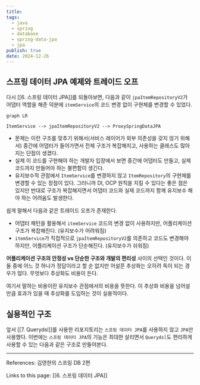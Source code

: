 ```yaml
---
title: 
tags:
  - java
  - spring
  - database
  - spring-data-jpa
  - jpa
publish: true
date: 2024-12-26
---
```

## 스프링 데이터 JPA 예제와 트레이드 오프

다시 [[6. 스프링 데이터 JPA]]를 되돌아보면, 다음과 같이 `jpaItemRepositoryV2`가 어댑터 역할을 해준 덕분에 `itemService`의 코드 변경 없이 구현체를 변경할 수 있었다.

```mermaid
graph LR

ItemService --> jpaItemRepositoryV2 --> ProxySpringDataJPA
```

- 문제는 이런 구조를 맞추기 위해서(서비스 레이어가 외부 의존성을 갖지  않기 위해서) 중간에 어댑터가 들어가면서 전체 구조가 복잡해지고, 사용하는 클래스도 많아지는 단점이 생겼다.
- 실제 이 코드를 구현해야 하는 개발자 입장에서 보면 중간에 어댑터도 만들고, 실제 코드까지 만들어야 하는 불편함이 생긴다.
- 유지보수적 관점에서 `ItemService`를 변경하지 않고 `ItemRepository`의 구현체를 변경할 수 있는 장점이 있다. 그러니까 DI, OCP 원칙을 지킬 수 있다는 좋은 점은 있지만 반대로 구조가 복잡해지면서 어댑터 코드와 실제 코드까지 함께 유지보수 해야 하는 어려움도 발생한다.

쉽게 말해서 다음과 같은 트레이드 오프가 존재한다.
- 어댑터 패턴을 활용해서 `itemService` 코드의 변경 없이 사용하지만, 어플리케이션 구조가 복잡해진다. (유지보수가 어려워짐)
- `itemService`가 직접적으로 `jpaItemRepositoryV2`를 의존하고 코드도 변경해야 하지만, 어플리케이션 구조가 단순해진다. (유지보수가 쉬워짐)

**어플리케이션 구조의 안정성 vs 단순한 구조와 개발의 편리성** 사이의 선택인 것이다. 이 둘 중에 어느 것 하나가 정답이라고 할 순 없지만 어설픈 추상화는 오히려 독이 되는 경우가 많다. 무엇보다 추상화도 비용이 든다.

여기서 말하는 비용이란 유지보수 관점에서의 비용을 뜻한다. 이 추상화 비용을 넘어설 만큼 효과가 있을 때 추상화를 도입하는 것이 실용적이다.

## 실용적인 구조
앞서 [[7. Querydsl]]를 사용한 리포지토리는 `스프링 데이터 JPA`를 사용하지 않고 `JPA`만 사용했다. 이번에는 `스프링 데이터 JPA`의 기능은 최대한 살리면서 `Querydsl`도 편리하게 사용할 수 있는 다음과 같은 구조로 만들어본다.




---
References: 김영한의 스프링 DB 2편

Links to this page: [[6. 스프링 데이터 JPA]]